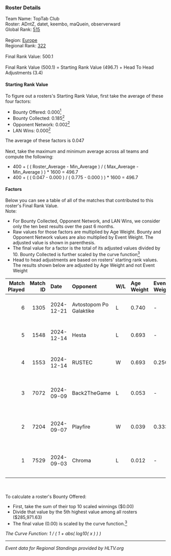 ### Roster Details<br />
Team Name: TopTab Club<br />
Roster: ADntZ, datet, keembo, maQuein, observerward<br />
Global Rank: [515](../../standings_global_2025_02_28.md)<br />
<br />
Region: [Europe]( ../../standings_europe_2025_02_28.md)<br />
Regional Rank: [322]( ../../standings_europe_2025_02_28.md)<br />
<br />
Final Rank Value:  500.1<br />
<br />
Final Rank Value (500.1) = Starting Rank Value (496.7) + Head To Head Adjustments (3.4)<br />

#### Starting Rank Value<br />
To figure out a rosters's Starting Rank Value, first take the average of these four factors:<br />
- Bounty Offered: 0.000[<sup>1</sup>](#table2)
- Bounty Collected: 0.185[<sup>2</sup>](#table1)
- Opponent Network: 0.002[<sup>2</sup>](#table1)
- LAN Wins: 0.000[<sup>2</sup>](#table1)

The average of these factors is 0.047<br />
<br />
Next, take the maximum and minimum average across all teams and compute the following:<br />
- 400 + ( ( Roster_Average - Min_Average ) / ( Max_Average - Min_Average ) ) * 1600 = 496.7
- 400 + ( ( 0.047 - 0.000 ) / ( 0.775 - 0.000 ) ) * 1600 = 496.7


#### Factors<br />
Below you can see a table of all of the matches that contributed to this roster's Final Rank Value.<br />
Note:<br />

- For Bounty Collected, Opponent Network, and LAN Wins, we consider only the ten best results over the past 6 months.
- Raw values for those factors are multiplied by Age Weight. Bounty and Opponent Network values are also multiplied by Event Weight. The adjusted value is shown in parenthesis.
- The final value for a factor is the total of its adjusted values divided by 10. Bounty Collected is further scaled by the curve function[<sup>3</sup>](#curveFunction)
- Head to head adjustments are based on rosters' starting rank values. The results shown below are adjusted by Age Weight and not Event Weight
<span id="table1"></span><br />


| Match Played | Match ID | Date       | Opponent                | W/L | Age Weight | Event Weight | Bounty Collected | Opponent Network | LAN Wins  | H2H Adj. | Roster                                       |
| -: | -: | :- | :- | :- | :- | :- | :- | :- | :- | -: | :- |
|            6 |     1305 | 2024-12-21 | Avtostopom Po Galaktike | L   | 0.740      | -            | -                | -                | -         |    -7.58 | ADntZ, datet, keembo, maQuein, observerward  |
|            5 |     1548 | 2024-12-14 | Hesta                   | L   | 0.693      | -            | -                | -                | -         |    -4.76 | ADntZ, feetje, keembo, maQuein, observerward |
|            4 |     1553 | 2024-12-14 | RUSTEC                  | W   | 0.693      | 0.250        | 0.002 (0.000)    | 0.109 (0.019)    | 0 (0.000) |    15.49 | ADntZ, feetje, keembo, maQuein, observerward |
|            3 |     7072 | 2024-09-09 | Back2TheGame            | L   | 0.053      | -            | -                | -                | -         |    -0.31 | ADntZ, keembo, maQuein, observerward, rezn9  |
|            2 |     7204 | 2024-09-07 | Playfire                | W   | 0.039      | 0.333        | 0.001 (0.000)    | 0.000 (0.000)    | 0 (0.000) |     0.67 | ADntZ, keembo, maQuein, observerward, rezn9  |
|            1 |     7529 | 2024-09-03 | Chroma                  | L   | 0.012      | -            | -                | -                | -         |    -0.09 | ADntZ, keembo, maQuein, observerward, rezn9  |

<br />
<span id="table2"></span><br />
To calculate a roster's Bounty Offered:<br />

- First, take the sum of their top 10 scaled winnings ($0.00)
- Divide that value by the 5th highest value among all rosters ($285,971.63)
- The final value (0.00) is scaled by the curve function.[<sup>3</sup>](#curveFunction)

<span id="curveFunction"></span>_The Curve Function: 1 / ( 1 + abs( log10( x ) ) )_<br />

---
_Event data for Regional Standings provided by HLTV.org_<br />
